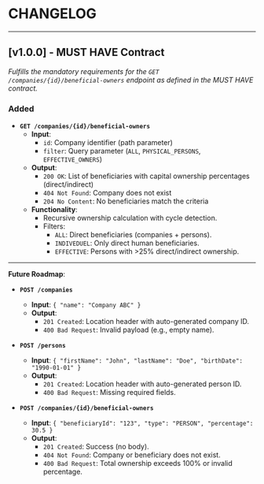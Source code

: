 # CHANGELOG

---

## [v1.0.0] - MUST HAVE Contract 
*Fulfills the mandatory requirements for the `GET /companies/{id}/beneficial-owners` endpoint as defined in the MUST HAVE contract.*

### Added
- **`GET /companies/{id}/beneficial-owners`**
    - **Input**:
        - `id`: Company identifier (path parameter)
        - `filter`: Query parameter (`ALL`, `PHYSICAL_PERSONS`, `EFFECTIVE_OWNERS`)
    - **Output**:
        - `200 OK`: List of beneficiaries with capital ownership percentages (direct/indirect)
        - `404 Not Found`: Company does not exist
        - `204 No Content`: No beneficiaries match the criteria
    - **Functionality**:
        - Recursive ownership calculation with cycle detection.
        - Filters:
            - `ALL`: Direct beneficiaries (companies + persons).
            - `INDIVEDUEL`: Only direct human beneficiaries.
            - `EFFECTIVE`: Persons with >25% direct/indirect ownership.

----

**Future Roadmap**:
- **`POST /companies`**
    - **Input**: `{ "name": "Company ABC" }`
    - **Output**:
        - `201 Created`: Location header with auto-generated company ID.
        - `400 Bad Request`: Invalid payload (e.g., empty name).

- **`POST /persons`**
    - **Input**: `{ "firstName": "John", "lastName": "Doe", "birthDate": "1990-01-01" }`
    - **Output**:
        - `201 Created`: Location header with auto-generated person ID.
        - `400 Bad Request`: Missing required fields.

- **`POST /companies/{id}/beneficial-owners`**
    - **Input**: `{ "beneficiaryId": "123", "type": "PERSON", "percentage": 30.5 }`
    - **Output**:
        - `201 Created`: Success (no body).
        - `404 Not Found`: Company or beneficiary does not exist.
        - `400 Bad Request`: Total ownership exceeds 100% or invalid percentage.  